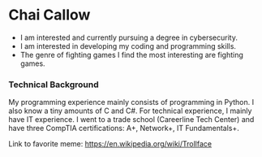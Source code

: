# Chai Callow
* I am interested and currently pursuing a degree in cybersecurity.
* I am interested in developing my coding and programming skills.
* The genre of fighting games I find the most interesting are fighting games.

### Technical Background
My programming experience mainly consists of programming in Python. I also know a tiny amounts of C and C#. For technical experience, I mainly have IT experience. I went to a trade school (Careerline Tech Center) and have three CompTIA certifications: A+, Network+, IT Fundamentals+.

Link to favorite meme:
https://en.wikipedia.org/wiki/Trollface

